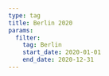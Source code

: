 ```yaml
---
type: tag
title: Berlin 2020
params:
  filter:
    tag: Berlin
    start_date: 2020-01-01
    end_date: 2020-12-31
---
```

